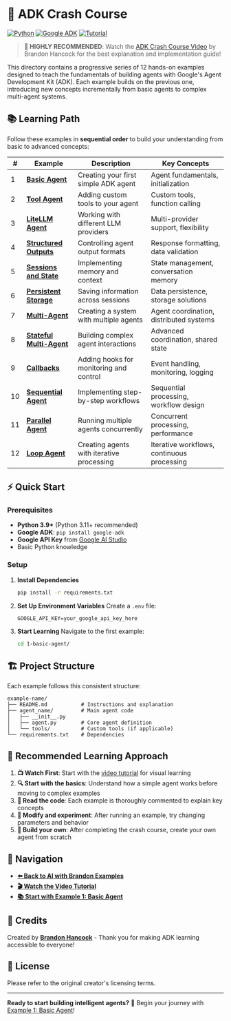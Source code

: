 # 🚀 ADK Crash Course

[![Python](https://img.shields.io/badge/Python-3.9+-blue.svg)](https://python.org)
[![Google ADK](https://img.shields.io/badge/Google-ADK-4285F4.svg)](https://cloud.google.com/vertex-ai/generative-ai/docs/agent-builder)
[![Tutorial](https://img.shields.io/badge/Tutorial-Video-red.svg)](https://www.youtube.com/watch?v=P4VFL9nIaIA&t=9496s)

> **🎥 HIGHLY RECOMMENDED**: Watch the [ADK Crash Course Video](https://www.youtube.com/watch?v=P4VFL9nIaIA&t=9496s) by Brandon Hancock for the best explanation and implementation guide!

This directory contains a progressive series of 12 hands-on examples designed to teach the fundamentals of building agents with Google's Agent Development Kit (ADK). Each example builds on the previous one, introducing new concepts incrementally from basic agents to complex multi-agent systems.

## 📚 Learning Path

Follow these examples in **sequential order** to build your understanding from basic to advanced concepts:

| # | Example | Description | Key Concepts |
|---|---------|-------------|--------------|
| 1 | **[Basic Agent](./1-basic-agent/)** | Creating your first simple ADK agent | Agent fundamentals, initialization |
| 2 | **[Tool Agent](./2-tool-agent/)** | Adding custom tools to your agent | Custom tools, function calling |
| 3 | **[LiteLLM Agent](./3-litellm-agent/)** | Working with different LLM providers | Multi-provider support, flexibility |
| 4 | **[Structured Outputs](./4-structured-outputs/)** | Controlling agent output formats | Response formatting, data validation |
| 5 | **[Sessions and State](./5-sessions-and-state/)** | Implementing memory and context | State management, conversation memory |
| 6 | **[Persistent Storage](./6-persistent-storage/)** | Saving information across sessions | Data persistence, storage solutions |
| 7 | **[Multi-Agent](./7-multi-agent/)** | Creating a system with multiple agents | Agent coordination, distributed systems |
| 8 | **[Stateful Multi-Agent](./8-stateful-multi-agent/)** | Building complex agent interactions | Advanced coordination, shared state |
| 9 | **[Callbacks](./9-callbacks/)** | Adding hooks for monitoring and control | Event handling, monitoring, logging |
| 10 | **[Sequential Agent](./10-sequential-agent/)** | Implementing step-by-step workflows | Sequential processing, workflow design |
| 11 | **[Parallel Agent](./11-parallel-agent/)** | Running multiple agents concurrently | Concurrent processing, performance |
| 12 | **[Loop Agent](./12-loop-agent/)** | Creating agents with iterative processing | Iterative workflows, continuous processing |

## ⚡ Quick Start

### Prerequisites

- **Python 3.9+** (Python 3.11+ recommended)
- **Google ADK**: `pip install google-adk`
- **Google API Key** from [Google AI Studio](https://aistudio.google.com/)
- Basic Python knowledge

### Setup

1. **Install Dependencies**
   ```bash
   pip install -r requirements.txt
   ```

2. **Set Up Environment Variables**
   Create a `.env` file:
   ```env
   GOOGLE_API_KEY=your_google_api_key_here
   ```

3. **Start Learning**
   Navigate to the first example:
   ```bash
   cd 1-basic-agent/
   ```

## 🏗️ Project Structure

Each example follows this consistent structure:

```text
example-name/
├── README.md           # Instructions and explanation
├── agent_name/         # Main agent code
│   ├── __init__.py
│   ├── agent.py        # Core agent definition
│   └── tools/          # Custom tools (if applicable)
└── requirements.txt    # Dependencies
```

## 🎯 Recommended Learning Approach

1. **📺 Watch First**: Start with the [video tutorial](https://www.youtube.com/watch?v=P4VFL9nIaIA&t=9496s) for visual learning
2. **🔍 Start with the basics**: Understand how a simple agent works before moving to complex examples
3. **📖 Read the code**: Each example is thoroughly commented to explain key concepts
4. **🧪 Modify and experiment**: After running an example, try changing parameters and behavior
5. **🚀 Build your own**: After completing the crash course, create your own agent from scratch

## 🔗 Navigation

- **[⬅️ Back to AI with Brandon Examples](../README.md)**
- **[🎬 Watch the Video Tutorial](https://www.youtube.com/watch?v=P4VFL9nIaIA&t=9496s)**
- **[📚 Start with Example 1: Basic Agent](./1-basic-agent/)**

## 🙏 Credits

Created by **[Brandon Hancock](https://github.com/bhancockio)** - Thank you for making ADK learning accessible to everyone!

## 📄 License

Please refer to the original creator's licensing terms.

---

**Ready to start building intelligent agents?** 🤖 Begin your journey with [Example 1: Basic Agent](./1-basic-agent/)!
